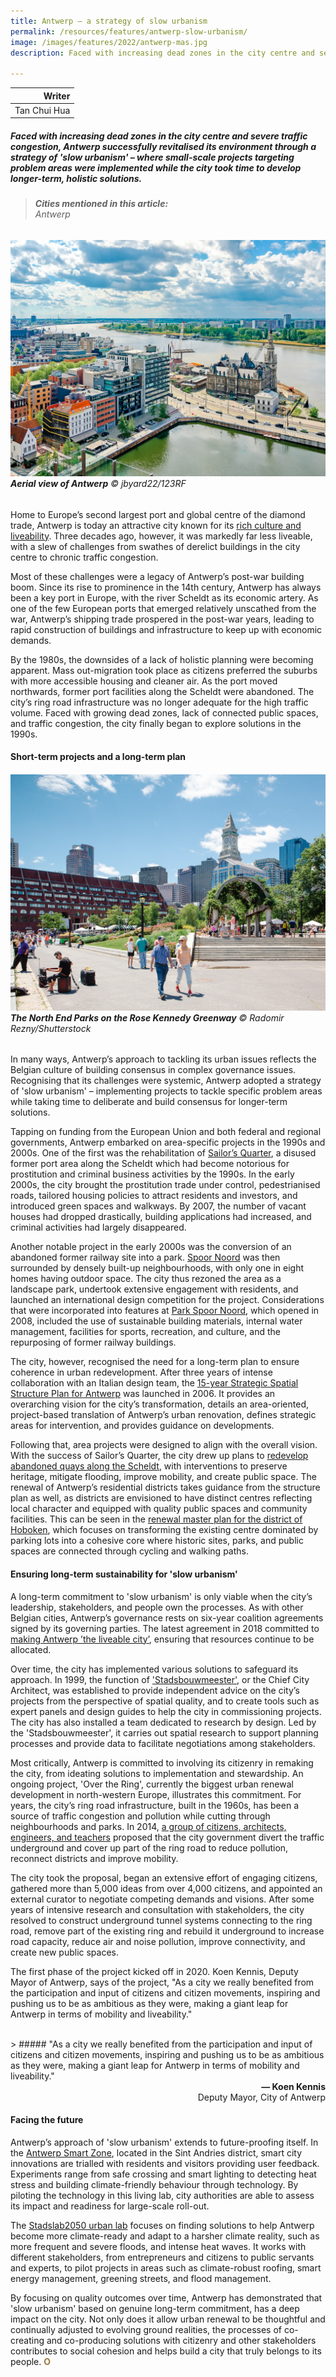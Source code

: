 ```yaml
---
title: Antwerp – a strategy of slow urbanism
permalink: /resources/features/antwerp-slow-urbanism/
image: /images/features/2022/antwerp-mas.jpg
description: Faced with increasing dead zones in the city centre and severe traffic congestion, Antwerp successfully revitalised its environment through a strategy of 'slow urbanism' – where small-scale projects targeting problem areas were implemented while the city took time to develop longer-term, holistic solutions. 

---
```


| Writer | 
| ---: |
| Tan Chui Hua |

##### Faced with increasing dead zones in the city centre and severe traffic congestion, Antwerp successfully revitalised its environment through a strategy of 'slow urbanism' – where small-scale projects targeting problem areas were implemented while the city took time to develop longer-term, holistic solutions. 

> ###### **Cities mentioned in this article:** <br> Antwerp

###### ![Aerial view of Antwerp](/images/features/2022/antwerp-scheldt.jpg/)**Aerial view of Antwerp** © jbyard22/123RF

Home to Europe’s second largest port and global centre of the diamond trade, Antwerp is today an attractive city known for its [rich culture and liveability](https://www.themayor.eu/en/a/view/expats-named-copenhagen-and-bern-most-livable-cities-in-the-world-2253). Three decades ago, however, it was markedly far less liveable, with a slew of challenges from swathes of derelict buildings in the city centre to chronic traffic congestion.

Most of these challenges were a legacy of Antwerp’s post-war building boom. Since its rise to prominence in the 14th century, Antwerp has always been a key port in Europe, with the river Scheldt as its economic artery. As one of the few European ports that emerged relatively unscathed from the war, Antwerp’s shipping trade prospered in the post-war years, leading to rapid construction of buildings and infrastructure to keep up with economic demands. 

By the 1980s, the downsides of a lack of holistic planning were becoming apparent. Mass out-migration took place as citizens preferred the suburbs with more accessible housing and cleaner air. As the port moved northwards, former port facilities along the Scheldt were abandoned. The city’s ring road infrastructure was no longer adequate for the high traffic volume. Faced with growing dead zones, lack of connected public spaces, and traffic congestion, the city finally began to explore solutions in the 1990s. 

#### **Short-term projects and a long-term plan**

###### ![The North End Parks on the Rose Kennedy Greenway](/images/features/2022/boston-park.jpg/)**The North End Parks on the Rose Kennedy Greenway** © Radomir Rezny/Shutterstock

In many ways, Antwerp’s approach to tackling its urban issues reflects the Belgian culture of building consensus in complex governance issues. Recognising that its challenges were systemic, Antwerp adopted a strategy of 'slow urbanism' – implementing projects to tackle specific problem areas while taking time to deliberate and build consensus for longer-term solutions.

Tapping on funding from the European Union and both federal and regional governments, Antwerp embarked on area-specific projects in the 1990s and 2000s. One of the first was the rehabilitation of [Sailor’s Quarter](https://www.isocarp.net/Data/case_studies/1031.pdf), a disused former port area along the Scheldt which had become notorious for prostitution and criminal business activities by the 1990s. In the early 2000s, the city brought the prostitution trade under control, pedestrianised roads, tailored housing policies to attract residents and investors, and introduced green spaces and walkways. By 2007, the number of vacant houses had dropped drastically, building applications had increased, and criminal activities had largely disappeared.

Another notable project in the early 2000s was the conversion of an abandoned former railway site into a park. [Spoor Noord](https://networknature.eu/embedded-case-study/19438) was then surrounded by densely built-up neighbourhoods, with only one in eight homes having outdoor space. The city thus rezoned the area as a landscape park, undertook extensive engagement with residents, and launched an international design competition for the project. Considerations that were incorporated into features at [Park Spoor Noord](https://www.visitantwerpen.be/en/park-spoor-noord), which opened in 2008, included the use of sustainable building materials, internal water management, facilities for sports, recreation, and culture, and the repurposing of former railway buildings.

The city, however, recognised the need for a long-term plan to ensure coherence in urban redevelopment. After three years of intense collaboration with an Italian design team, the [15-year Strategic Spatial Structure Plan for Antwerp]( https://www.antwerpenmorgen.be/nl/toekomstvisies/structuurplan/over) was launched in 2006. It provides an overarching vision for the city’s transformation, details an area-oriented, project-based translation of Antwerp’s urban renovation, defines strategic areas for intervention, and provides guidance on developments.

Following that, area projects were designed to align with the overall vision. With the success of Sailor’s Quarter, the city drew up plans to [redevelop abandoned quays along the Scheldt](https://www.antwerpenmorgen.be/nl/projecten/scheldekaaien/over), with interventions to preserve heritage, mitigate flooding, improve mobility, and create public space. The renewal of Antwerp’s residential districts takes guidance from the structure plan as well, as districts are envisioned to have distinct centres reflecting local character and equipped with quality public spaces and community facilities. This can be seen in the [renewal master plan for the district of Hoboken](https://www.antwerpenmorgen.be/nl/projecten/hoboken-centrum/over), which focuses on transforming the existing centre dominated by parking lots into a cohesive core where historic sites, parks, and public spaces are connected through cycling and walking paths.

#### **Ensuring long-term sustainability for 'slow urbanism'**

A long-term commitment to 'slow urbanism' is only viable when the city’s leadership, stakeholders, and people own the processes. As with other Belgian cities, Antwerp’s governance rests on six-year coalition agreements signed by its governing parties. The latest agreement in 2018 committed to [making Antwerp ’the liveable city’](https://www.vrt.be/vrtnws/en/2018/12/21/agreement-on-new-antwerp-coalition/), ensuring that resources continue to be allocated.

Over time, the city has implemented various solutions to safeguard its approach. In 1999, the function of ['Stadsbouwmeester'](https://www.antwerpen.be/info/52d5052339d8a6ec798b49a7/de-stadsbouwmeester), or the Chief City Architect, was established to provide independent advice on the city’s projects from the perspective of spatial quality, and to create tools such as expert panels and design guides to help the city in commissioning projects. The city has also installed a team dedicated to research by design. Led by the 'Stadsbouwmeester', it carries out spatial research to support planning processes and provide data to facilitate negotiations among stakeholders. 

Most critically, Antwerp is committed to involving its citizenry in remaking the city, from ideating solutions to implementation and stewardship. An ongoing project, 'Over the Ring', currently the biggest urban renewal development in north-western Europe, illustrates this commitment. For years, the city’s ring road infrastructure, built in the 1960s, has been a source of traffic congestion and pollution while cutting through neighbourhoods and parks. In 2014, [a group of citizens, architects, engineers, and teachers](https://eurocities.eu/stories/reclaiming-the-city) proposed that the city government divert the traffic underground and cover up part of the ring road to reduce pollution, reconnect districts and improve mobility. 

The city took the proposal, began an extensive effort of engaging citizens, gathered more than 5,000 ideas from over 4,000 citizens, and appointed an external curator to negotiate competing demands and visions. After some years of intensive research and consultation with stakeholders, the city resolved to construct underground tunnel systems connecting to the ring road, remove part of the existing ring and rebuild it underground to increase road capacity, reduce air and noise pollution, improve connectivity, and create new public spaces. 

The first phase of the project kicked off in 2020. Koen Kennis, Deputy Mayor of Antwerp, says of the project, "As a city we really benefited from the participation and input of citizens and citizen movements, inspiring and pushing us to be as ambitious as they were, making a giant leap for Antwerp in terms of mobility and liveability."

<br>
> ##### "As a city we really benefited from the participation and input of citizens and citizen movements, inspiring and pushing us to be as ambitious as they were, making a giant leap for Antwerp in terms of mobility and liveability."

<div align="right"><b>— Koen Kennis</b> <br>Deputy Mayor, City of Antwerp</div>

#### **Facing the future**

Antwerp’s approach of 'slow urbanism' extends to future-proofing itself. In the [Antwerp Smart Zone](https://antwerpsmartzone.be/en/), located in the Sint Andries district, smart city innovations are trialled with residents and visitors providing user feedback. Experiments range from safe crossing and smart lighting to detecting heat stress and building climate-friendly behaviour through technology. By piloting the technology in this living lab, city authorities are able to assess its impact and readiness for large-scale roll-out. 

The [Stadslab2050 urban lab](https://www.antwerpenmorgen.be/nl/projecten/stadslab-2050/over) focuses on finding solutions to help Antwerp become more climate-ready and adapt to a harsher climate reality, such as more frequent and severe floods, and intense heat waves. It works with different stakeholders, from entrepreneurs and citizens to public servants and experts, to pilot projects in areas such as climate-robust roofing, smart energy management, greening streets, and flood management.

By focusing on quality outcomes over time, Antwerp has demonstrated that 'slow urbanism' based on genuine long-term commitment, has a deep impact on the city. Not only does it allow urban renewal to be thoughtful and continually adjusted to evolving ground realities, the processes of co-creating and co-producing solutions with citizenry and other stakeholders contributes to social cohesion and helps build a city that truly belongs to its people. <b><font color="#967942">O</font></b>
